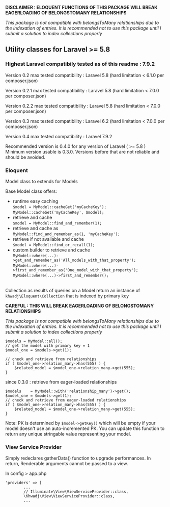 
**DISCLAIMER : ELOQUENT FUNCTIONS OF THIS PACKAGE WILL BREAK EAGERLOADING OF BELONGSTOMANY RELATIONSHIPS**

*This package is not compatible with belongsToMany relationships due to the indexation of entries. It is recommended not to use this package until I submit a solution to index collections properly*


## Utility classes for Laravel >= 5.8 
### Highest Laravel compatibily tested as of this readme : 7.9.2

Version 0.2   max tested compatibility : Laravel 5.8 (hard limitation < 6.1.0 per composer.json)

Version 0.2.1 max tested compatibility : Laravel 5.8 (hard limitation < 7.0.0 per composer.json)

Version 0.2.2 max tested compatibility : Laravel 5.8 (hard limitation < 7.0.0 per composer.json)

Version 0.3   max tested compatibility : Laravel 6.2 (hard limitation < 7.0.0 per composer.json)

Version 0.4   max tested compatibility : Laravel 7.9.2



Recommended version is 0.4.0 for any version of Laravel ( >= 5.8 )
Minimum version usable is 0.3.0. Versions before that are not reliable and should be avoided.

### Eloquent

Model class to extends for Models

Base Model class offers:
- runtime easy caching 
<br>`$model = MyModel::cacheGet('myCacheKey');`  
`MyModel::cacheSet('myCacheKey', $model);`  
- retrieve and cache 
<br>`$model = MyModel::find_and_remember(1);`
- retrieve and cache as 
<br>`MyModel::find_and_remember_as(1, 'myCacheKey');`
- retrieve if not available and cache 
<br>`$model = MyModel::find_or_recall(1);`
- custom builder to retrieve and cache
<br> `MyModel::where(...)->get_and_remember_as('All_models_with_that_property');`
<br> `MyModel::where(...)->first_and_remember_as('One_model_with_that_property');`
<br> `MyModel::where(...)->first_and_remember();`

<br>Collection as results of queries on a Model return an instance of `khwadj\Eloquent\Collection` that is indexed by primary key

**CAREFUL : THIS WILL BREAK EAGERLOADING OF BELONGSTOMANY RELATIONSHIPS**

*This package is not compatible with belongsToMany relationships due to the indexation of entries. It is recommended not to use this package until I submit a solution to index collections properly*


```
$models = MyModel::all();
// get the model with primary key = 1
$model_one = $models->get(1);

// check and retrieve from relationships
if ( $model_one->relation_many->has(555) ) {
    $related_model = $model_one->relation_many->get(555);
}
```

since 0.3.0 : retrieve from eager-loaded relationships
```
$models    = MyModel::with('relationship_many')->get();
$model_one = $models->get(1);
// check and retrieve from eager-loaded relationships
if ( $model_one->relation_many->has(555) ) {
    $related_model = $model_one->relation_many->get(555);
}
```

Note: PK is determined by `$model->getKey()` which will be empty if your model doesn't use an auto-incremented PK. You can update this function to return any unique stringable value representing your model.

### View Service Provider

Simply redeclares gatherData() function to upgrade performances.
In return, Renderable arguments cannot be passed to a view.

In config > app.php

```
'providers' => [
        ...
        // Illuminate\View\ViewServiceProvider::class,
        \Khwadj\View\ViewServiceProvider::class,
        ...
```